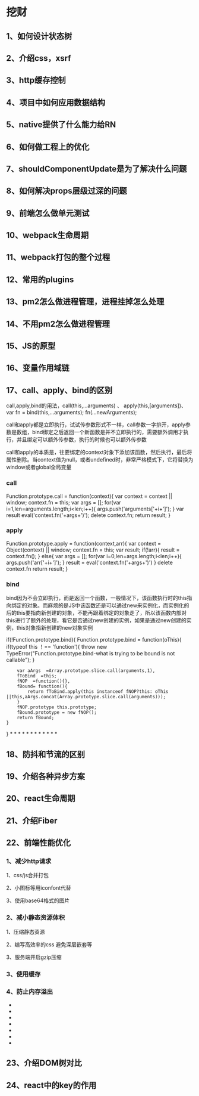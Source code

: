 # 挖财


## 1、如何设计状态树
	 
## 2、介绍css，xsrf
	 
## 3、http缓存控制
	 
## 4、项目中如何应用数据结构
	 
## 5、native提供了什么能力给RN
	 
## 6、如何做工程上的优化
	 
## 7、shouldComponentUpdate是为了解决什么问题
	 
## 8、如何解决props层级过深的问题
	 
## 9、前端怎么做单元测试
	 
## 10、webpack生命周期
	 
## 11、webpack打包的整个过程
	 
## 12、常用的plugins
	 
## 13、pm2怎么做进程管理，进程挂掉怎么处理
	 
## 14、不用pm2怎么做进程管理


## 15、JS的原型
	 
## 16、变量作用域链
	 
## 17、call、apply、bind的区别



call,apply,bind的用法，call(this,...arguments)  、 apply(this,[arguments])、 var fn = bind(this,...arguments); fn(...newArguments);

call和apply都是立即执行，试试传参数形式不一样，call参数一字排开，apply参数是数组，bind绑定之后返回一个新函数是并不立即执行的，需要额外调用才执行，并且绑定可以额外传参数，执行的时候也可以额外传参数


call和apply的本质是，往要绑定的context对象下添加该函数，然后执行，最后将属性删除。当context值为null，或者undefined时，非常严格模式下，它将替换为window或者global全局变量





### call
 
Function.prototype.call = function(context){
    var context = context || window;
    context.fn = this;
    var args = [];
    for(var i=1,len=arguments.length;i<len;i++){
          args.push('arguments['+i+']');
    }
    var result eval('context.fn('+args+')');
    delete context.fn;
    return result;
} 


### apply

Function.prototype.apply = function(context,arr){
    var context = Object(context) || window;
    context.fn = this;
    var result;
    if(!arr){
        result = context.fn();
    }
    else{
        var args = [];
        for(var i=0,len=args.length;i<len;i++){
            args.push('arr['+i+']');
        }
        result = eval('context.fn('+args+')')
    }
    delete context.fn
    return result;
}

### bind


bind因为不会立即执行，而是返回一个函数，一般情况下，该函数执行时的this指向绑定的对象。而麻烦的是JS中该函数还是可以通过new来实例化，而实例化的后的this要指向新创建的对象，不能再跟着绑定的对象走了，所以该函数内部对this进行了额外的处理，看它是否通过new创建的实例，如果是通过new创建的实例，this对象指新创建的new对象实例


if(!Function.prototype.bind){
    Function.prototype.bind = function(oThis){
        if(typeof this ！== 'function'){
            throw new TypeError("Function.prototype.bind-what is trying to be bound is not callable");
        }

        var aArgs  =Array.prototype.slice.call(arguments,1),
        fToBind  =this;
        fNOP  =function(){},
        fBound= function(){
            return fToBind.apply(this instanceof fNOP?this: oThis ||this,aArgs.concat(Array.prototype.slice.call(arguments)));
        }
        fNOP.prototype this.prototype;
        fBound.prototype = new fNOP();
        return fBound;
    }
}
*
*
*
*
*
*
*
*
*
*
*
*

	 
## 18、防抖和节流的区别
	 
## 19、介绍各种异步方案
	 
## 20、react生命周期
	 
## 21、介绍Fiber
	 
## 22、前端性能优化

### 1、减少http请求

1、css/js合并打包

2、小图标等用iconfont代替

3、使用base64格式的图片

### 2、减小静态资源体积


1、压缩静态资源

2、编写高效率的css
 避免深层嵌套等

3、服务端开启gzip压缩


### 3、使用缓存


### 4、防止内存溢出


*
*
*
*
*
*
*

	 
## 23、介绍DOM树对比
	 
## 24、react中的key的作用